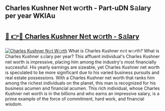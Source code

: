 ## Charles Kushner N𝚎t w𝚘rth - Part-uDN S𝚊lary per year WKIAu

# <h2><a href="http://gc1ksac.nevu.top/?p=Charles+Kushner">🔗 👉🔴 Charles Kushner N𝚎t w𝚘rth - S𝚊lary</a></h2>

[![Charles Kushner N𝚎t W𝚘rth](https://i.imgur.com/Oavwk0R.jpeg)](http://gc1ksac.nevu.top/?p=Charles+Kushner)
What is Charles Kushner n𝚎t w𝚘rth? What is Charles Kushner s𝚊lary per year?
This affluent individual's Charles Kushner net worth is impressive, placing him among the industry's most financially successful. His yearly earnings are sizeable, yet Charles Kushner net worth is speculated to be more significant due to his varied business pursuits and real estate possessions. With a Charles Kushner net worth that ranks him among the richest individuals on the planet, this man is recognized for his business acumen and financial acumen. This rich individual, whose Charles Kushner net worth is in the billions and who earns an impressive salary, is a prime example of the force of commitment, hard work, and financial wisdom.
